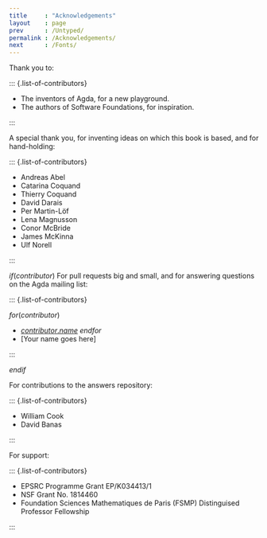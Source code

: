 ```yaml
---
title     : "Acknowledgements"
layout    : page
prev      : /Untyped/
permalink : /Acknowledgements/
next      : /Fonts/
---
```


Thank you to:

::: {.list-of-contributors}

  * The inventors of Agda, for a new playground.
  * The authors of Software Foundations, for inspiration.

:::

A special thank you, for inventing ideas on which this book is based, and for hand-holding:

::: {.list-of-contributors}

  * Andreas Abel
  * Catarina Coquand
  * Thierry Coquand
  * David Darais
  * Per Martin-Löf
  * Lena Magnusson
  * Conor McBride
  * James McKinna
  * Ulf Norell

:::

$if(contributor)$
For pull requests big and small, and for answering questions on the Agda mailing list:

::: {.list-of-contributors}

$for(contributor)$
  * [$contributor.name$](https://github.com/$contributor.github$)
$endfor$
  * [Your name goes here]

:::

$endif$

For contributions to the answers repository:

::: {.list-of-contributors}

  * William Cook
  * David Banas

:::

For support:

::: {.list-of-contributors}

  * EPSRC Programme Grant EP/K034413/1
  * NSF Grant No. 1814460
  * Foundation Sciences Mathematiques de Paris (FSMP) Distinguised Professor Fellowship

:::
